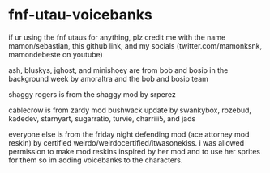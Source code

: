 # fnf-utau-voicebanks
if ur using the fnf utaus for anything, plz credit me with the name mamon/sebastian, this github link, and my socials (twitter.com/mamonksnk, mamondebeste on youtube)

ash, bluskys, jghost, and minishoey are from bob and bosip in the background week by amoraltra and the bob and bosip team

shaggy rogers is from the shaggy mod by srperez

cablecrow is from zardy mod bushwack update by swankybox, rozebud, kadedev, starnyart, sugarratio, turvie, charriii5, and jads

everyone else is from the friday night defending mod (ace attorney mod reskin) by certified weirdo/weirdocertified/itwasonekiss. i was allowed permission to make mod reskins inspired by her mod and to use her sprites for them so im adding voicebanks to the characters.
